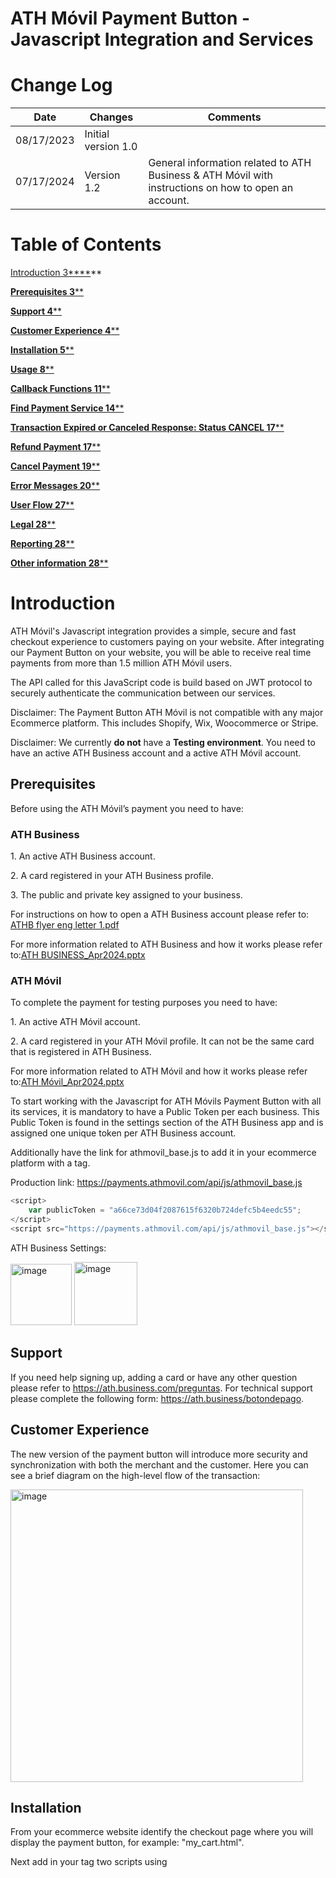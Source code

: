 # ATH Móvil Payment Button - Javascript Integration and Services
# <a name="_toc133417448"></a>Change Log


|Date|Changes|Comments|
| - | - | - |
|08/17/2023|Initial version 1.0|
| 07/17/2024 | Version 1.2 |  General information related to ATH Business & ATH Móvil with instructions on how to open an account. |


























# **Table of Contents**
[Introduction	3****](#_toc143170424)**

[**Prerequisites	3****](#_toc143170425)

[**Support	4****](#_toc143170426)

[**Customer Experience	4****](#_toc143170427)

[**Installation	5****](#_toc143170428)

[**Usage	8****](#_toc143170429)

[**Callback Functions	11****](#_toc143170430)

[**Find Payment Service	14****](#_toc143170431)

[**Transaction Expired or Canceled Response: Status CANCEL	17****](#_toc143170432)

[**Refund Payment	17****](#_toc143170433)

[**Cancel Payment	19****](#_toc143170434)

[**Error Messages	20****](#_toc143170435)

[**User Flow	27****](#_toc143170436)

[**Legal	28****](#_toc143170437)

[**Reporting	28****](#_toc143170438)

[**Other information	28****](#_toc143170439)

# Introduction
ATH Móvil's Javascript integration provides a simple, secure and fast checkout experience to customers paying on your website. After integrating our Payment Button on your website, you will be able to receive real time payments from more than 1.5 million ATH Móvil users.

The API called for this JavaScript code is build based on JWT protocol to securely authenticate the communication between our services.


Disclaimer: The Payment Button ATH Móvil is not compatible with any major Ecommerce platform. This includes Shopify, Wix, Woocommerce or Stripe.


Disclaimer: We currently **do not** have a **Testing environment**. You need to have an active ATH Business account and a active ATH Móvil account.

## Prerequisites
Before using the ATH Móvil’s payment you need to have:

### ATH Business

1\. An active ATH Business account.

2\. A card registered in your ATH Business profile. 

3\. The public and private key assigned to your business.

For instructions on how to open a ATH Business account please refer to: [ATHB flyer eng letter 1.pdf](https://github.com/user-attachments/files/16267504/ATHB.flyer.eng.letter.1.pdf)

For more information related to ATH Business and how it works please refer to:[ATH BUSINESS_Apr2024.pptx](https://github.com/user-attachments/files/16267585/ATH.BUSINESS_Apr2024.pptx)

### ATH Móvil

To complete the payment for testing purposes you need to have:

1\. An active ATH Móvil account.

2\. A card registered in your ATH Móvil profile. It can not be the same card that is registered in ATH Business.

For more information related to ATH Móvil and how it works please refer to:[ATH Móvil_Apr2024.pptx](https://github.com/user-attachments/files/16267592/ATH.Movil_Apr2024.pptx)


To start working with the Javascript for ATH Móvils Payment Button with all its services, it is mandatory to have a Public Token per each business. This Public Token is found in the settings section of the ATH Business app and is assigned one unique token per ATH Business account. 

Additionally have the link for athmovil\_base.js to add it in your ecommerce platform with a tag<script></script>.

Production link: https://payments.athmovil.com/api/js/athmovil_base.js

```javascript
<script>
    var publicToken = "a66ce73d04f2087615f6320b724defc5b4eedc55";
</script>
<script src="https://payments.athmovil.com/api/js/athmovil_base.js"></script>
```
ATH Business Settings:

<img width="98" alt="image" src="https://github.com/evertec/athmovil-javascript-api/assets/99409598/c661343f-45e1-4a70-8d50-e74ee1854986">

<img width="101" alt="image" src="https://github.com/evertec/athmovil-javascript-api/assets/99409598/7fe083e1-4537-423a-826e-10b5ff2a0a11">


## Support
If you need help signing up, adding a card or have any other question please refer to https://ath.business.com/preguntas. For technical support please complete the following form:  https://ath.business/botondepago.

## Customer Experience
The new version of the payment button will introduce more security and synchronization with both the merchant and the customer. Here you can see a brief diagram on the high-level flow of the transaction:

<img width="468" alt="image" src="https://github.com/evertec/athmovil-javascript-api/assets/99409598/3e10742b-7541-4eb6-8cac-8eaf6a40b8e9">

## Installation
From your ecommerce website identify the checkout page where you will display the payment button, for example: "my\_cart.html".

Next add in your tag <body></body> two scripts using <script></scrip> tag. 

The first script should have the athmovil\_base.js link in **src** property, for example:  
```javascript
<script src="https://payments.athmovil.com/api/js/athmovil_base.js"></script>
```
The second script should have a JSON object called "ATHM\_Checkout" where you should put your public token as the value for the property publicToken from ATHM\_Checkout object.

Also, this second script should have three callback functions:

- **authorizationATHM()**
- **cancelATHM()**
- **expiredATHM()**

Finally, you should add in your body html a <div></div> tag with value "ATHMovil\_Checkout\_Button\_payment" in **id** property.

*Example:*
```html
<body>
<div id="ATHMovil_Checkout_Button_payment"></div>
<script src="https://payments.athmovil.com/api/js/athmovil_base.js"></script>
<script type="text/javascript">
          const ATHM_Checkout = {
              env: 'production',
              publicToken: 'a66ce73d04f2087615f6320b724defc5b4eedc55',
              timeout: 600,
              orderType: '',
              theme: 'btn',
              lang: 'en',
              total: 1,
              subtotal: 1,
              tax: 1,
              metadata1: 'Prueba1.1',
              metadata2: 'Prueba2.2',
              items: [
                  {
                      "name":"Nombre de arreglo",
                      "description":"Prueba de items",
                      "quantity":"3",
                      "price":"2",
                      "tax":"1",
                      "metadata":"prueba metadata"
                  }
            ],
            phoneNumber: ""
          }
          async function authorizationATHM(){
            const responseAuth = await authorization();
            console.log(responseAuth);
          }
          async function cancelATHM(){
            const responseCancel = await findPaymentATHM();
            console.log(responseCancel);
          }
          async function expiredATHM(){
            const responseExpired = await findPaymentATHM();
            console.log(responseExpired);
          }
    </script>
</body>
```

## Usage
The correct implementation of div and scripts, should show the payment button like this example:

<img width="192" alt="image" src="https://github.com/evertec/athmovil-javascript-api/assets/99409598/ef770810-cb48-4ba5-ac8d-acd8b81386da">

After clicking the Javascript consumes the first service "/payment", this service could response a success or an error status.

If you receive a success status, you will also get a ecommerceId and auth\_token in the data response property and open a modal that shows you a message for waiting.

```javascript
{
    "status": "success",
    "data": {
        "ecommerceId": "ad42df37-f989-11ed-8935-cd14e3558bc7",
        "auth_token": "eyJraWQiOiJNeUtVRXZvb2NSMWptbnZocHZXVEI0WmZvcU1wbEx6TWF5VzdjUWd1ck5FIiwidHlwIjoiSldUIiwiYWxnIjoiUlMyNTYifQ.eyJzdWIiOiI0MjdmOTZiMTExMmYyZGZlNTk4NjM0YWVkNmYyOTA4NmJmNWU5OTdlYjYyYTVjMDJlOTI0YTdmNTIzZDI3ZDliMzI2OGE1N2RmYWQ4ZWE3NGY1M2JhNWQzMjMyNTRkYTEiLCJmaUlkIjoiIiwibmJmIjoxNjg0ODYwNTIzLCJhenAiOltdLCJwZXJtaXNzaW9ucyI6WyJjdXN0b21lci5idXNpbmVzcy5lY29tbWVyY2UuYXV0aG9yaXphdGlvbjp3cml0ZSJdLCJpc3MiOiJQcm9jZXNzIFBheW1lbnQiLCJzY29wZXMiOlsiY3VzdG9tZXIuYnVzaW5lc3MuZWNvbW1lcmNlLmF1dGhvcml6YXRpb246d3JpdGUiXSwiZXhwIjoxNjg0ODYxNDIzLCJpYXQiOjE2ODQ4NjA1MjN9.HFPQncPDvIIqU4DeORiirntetxoU-KaRLWBK_bIAqJdR2cOWyhTTjVhVtbnCMN6qjsWB3knhp9N0aaVXPOi9DhYoWRlGVWLhSByp4K7c1fJwKFLhJoasQCew8SlXwQlalbYHt1F5s1hQgGmStGATIwnXRrE-4doBKpNedQn9CKo3qX08QGk78eAPnejzJKMlYOr__kFDR1c-L7P2btOvlx5vYDXhqmq_gljqp8f5a28pBFVh6DMx12IUu_FiQrI4ofinjiij3CWfXOVcqzBbE0UJudlS43Jb7JlZPflDrD6TM3PR4a8_KtM89Solm-r4__aIw02Gqf5ROsan_YT7FA"
    }
}
```
<img width="468" alt="image" src="https://github.com/evertec/athmovil-javascript-api/assets/99409598/dff19ba8-954f-4e13-9ac6-4f68af94a5fc">


Immediately the modal should open the phoneNumberATHM.html screen, here the customer has to enter the phone number that will receive the transaction and press continue. This screen consumes “/updatePhoneNumber” service, then closes the phoneNumberATHM.html and opens the waitingPaymentATHM.html screen. Simultanously the customer will receive a push notification on the ATHMovil app stating that a payment is waiting to be completed.

<img width="468" alt="image" src="https://github.com/evertec/athmovil-javascript-api/assets/99409598/4b7c4ac5-c80d-4b5f-bc14-915f55ac8a94">


<img width="468" alt="image" src="https://github.com/evertec/athmovil-javascript-api/assets/99409598/98575bd6-330e-41fe-96f1-2362d800863c">


After receiving the push notification, the customer must open the ATHMovil app and confirm the transaction. After the customer confirms the transaction  the Javascript will then consume the ”authorization” service automatically and should close waitingPaymentATHM.html with  a success message on the main screen where you have a payment button.

<img width="468" alt="image" src="https://github.com/evertec/athmovil-javascript-api/assets/99409598/76e0b50a-be89-4e36-9fc8-02df7403c53e">


## Callback functions

`authorizationATHM`. This function returns a JSON object with the details of the transaction after it has been completed and processed.

```json
{
    "status": "success",
    "data": {
        "ecommerceStatus": "COMPLETED",
        "ecommerceId": "870633c9-f994-11ed-8935-c155d7fc6afe",
        "referenceNumber": "215070440-8a36d420882a293a018849cae9f500a8",
        "businessCustomerId": "402894d56e713892016e7f2963de0010",
        "transactionDate": "2023-05-23 14:06:54",
        "dailyTransactionId": "0001",
        "businessName": "I Love Puerto Rico",
        "businessPath": "ilovepr",
        "industry": "COMPUTERS",
        "subTotal": 1.33,
        "tax": 1.00,
        "total": 2.33,
        "fee": 0.06,
        "netAmount": 2.28,
        "totalRefundedAmount": 0,
        "metadata1": "Metadata 1",
        "metadata2": "Metada 2",
        "items": [
            {
                "name": "Diego MO",
                "description": "Diego",
                "quantity": 1,
                "price": 1.33,
                "tax": 1,
                "metadata": "ATH Movil es lo mejor",
                "formattedPrice": "",
                "sku": ""
            }
        ],
        "isNonProfit": false
    }
}
```

`cancelATHM`. This function consumes “/findPayment” service  to retrieve the status of the transaction in the event that it gets cancelled and returns a JSON object with the details of the transaction.

```json
{
    "status": "success",
    "data": {
        "ecommerceStatus": "CANCEL",
        "ecommerceId": "a5f8143a-f997-11ed-8935-a9b922a1efbc",
        "referenceNumber": "",
        "businessCustomerId": "402894d56e713892016e7f2963de0010",
        "transactionDate": "",
        "dailyTransactionId": "",
        "businessName": "I Love Puerto Rico",
        "businessPath": "ilovepr",
        "industry": "COMPUTERS",
        "subTotal": 1.33,
        "tax": 1.00,
        "total": 2.33,
        "fee": 0.00,
        "netAmount": 0,
        "totalRefundedAmount": 0,
        "metadata1": "Metadata 1",
        "metadata2": "Metada 2",
        "items": [
            {
                "name": "Diego MO",
                "description": "Diego",
                "quantity": 1,
                "price": 1.33,
                "tax": 1,
                "metadata": "ATH Movil es lo mejor",
                "formattedPrice": "",
                "sku": ""
            }
        ],
        "isNonProfit": false
    }
}
```

`expiredATHM`. This function consumes “/findPayment” service to retrieve the status of the transaction in the event that it expires and returns a JSON object with the details of the transaction. 

```json
{
    "status": "success",
    "data": {
        "ecommerceStatus": "CANCEL",
        "ecommerceId": "a5f8143a-f997-11ed-8935-a9b922a1efbc",
        "referenceNumber": "",
        "businessCustomerId": "402894d56e713892016e7f2963de0010",
        "transactionDate": "",
        "dailyTransactionId": "",
        "businessName": "I Love Puerto Rico",
        "businessPath": "ilovepr",
        "industry": "COMPUTERS",
        "subTotal": 1.33,
        "tax": 1.00,
        "total": 2.33,
        "fee": 0.00,
        "netAmount": 0,
        "totalRefundedAmount": 0,
        "metadata1": "Metadata 1",
        "metadata2": "Metada 2",
        "items": [
            {
                "name": "Diego MO",
                "description": "Diego",
                "quantity": 1,
                "price": 1.33,
                "tax": 1,
                "metadata": "ATH Movil es lo mejor",
                "formattedPrice": "",
                "sku": ""
            }
        ],
        "isNonProfit": false
    }
}
```

## Find Payment
This service can be used to find the status of a transaction. This service “/business/findPayment” requires a payload with two mandatory attributes "ecommerceId" and “publicToken”, which will be validated by the same service.


`**Endpoint:**` https://payments.athmovil.com/api/business-transaction/ecommerce/business/findPayment

`**Headers:**` Content-type – application/json

**Request**

- `**ecommerceId**`: This ID represent the ticket of the transaction to be paid with the information provided in the request.
- `**publicToken**`: Determines the business account that the payment will be sent to.

```bash
curl --location --request POST 'https://vpce-04edaf73e4e83adea-flbxnqbx.execute-api.us-east-1.vpce.amazonaws.com/api/business-transaction/ecommerce/business/findPayment' \
  --header 'Host: ozm9fx7yw5.execute-api.us-east-1.amazonaws.com' \
  --header 'Accept: application/json' \
  --header 'Authorization: Bearer <your_access_token>' \
  --header 'Content-Type: application/json' \
  --data-raw '{
    "ecommerceId": "177a50fd-39fb-11ed-8b3d-230262020527",
    "publicToken": "a66ce73d04f2087615f6320b724defc5b4eedc55"
  }'
```


**Response**

- `**status**`: Confirm status of the service response.
- `**ecommerceStatus**`: represents the status of the ecommerce transaction.
- `**transactionDate**`: Authorization date
- `**referenceNumber**`: Unique transaction identifier
- `**dailyTransactionID**`: ID count for the transaction in the day.
- `**businessName**`: Buiness Name for the ATH Business account
- `**businessPath**`: Business Path for the ATH Business account
- `**industry**`: Industry of the business
- `**total**`: Total amount of the transaction
- `**tax**`: Tax to be charged in the transaction.
- `**subtotal**`: Subtotal amount of the transaction.
- `**fee**`: Fee to be charged in the transaction.
- `**netAmount**`: Net amount of the transaction
- `**totalRefundedAmount**`:  amount to be refunded from the original transaction.
- `**metadata1**`: variable that can be filled with additional transaction information. For example store ID, location,etc. Max length 40 characters.
- `**metadata2**`: variable that can be filled with additional transaction information. For example store ID, location,etc. Max length 40 characters.
- `**items**`: Items paid in the transaction.



Completed transaction (/Payment +/Confirmed & /Authorize) Response: Status `COMPLETED`



```json
{
  "status": "success",
  "data": {
    "ecommerceStatus": "COMPLETED",
    "ecommerceId": "730e2c49-9387-11ed-8f43-c31784ccfc6c",
    "referenceNumber": "215070443-402894c185ab1be40185acfe61c2000b",
    "businessCustomerId": "402894d56e713892016e7f2963de0010",
    "transactionDate": "2023-01-13 16:17:06",
    "dailyTransactionId": "0006",
    "businessName": "I Love Puerto Rico",
    "businessPath": "ilovepr",
    "industry": "ENTERTAINMENT",
    "subTotal": 0,
    "tax": 0.00,
    "total": 1,
    "fee": 0.6000000238418579,
    "netAmount": 0.40,
    "totalRefundedAmount": 0,
    "metadata1": "Metadata 1",
    "metadata2": "Metada 2",
    "items": [
      {
        "name": "Diego MO",
        "description": "Diego",
        "quantity": 1,
        "price": 10,
        "tax": 0,
        "metadata": "ATH Movil es lo mejor"
      }
    ],
    "isNonProfit": false
  }
}

```



Transaction Pending to be confirmed by the ATH Móvil customer (/payment) Response: Status `OPEN`
```json
{

   "status": "success",

    "data": {

        "ecommerceStatus": "OPEN",

        "ecommerceId": "39906664-e44e-11ed-b127-a519df48811e",

        "referenceNumber": "",

        "businessCustomerId": "402894d56e713892016e7f2963de0010",

        "transactionDate": "",

        "dailyTransactionId": "",

        "businessName": "I Love Puerto Rico",

        "businessPath": "ilovepr",

        "industry": "COMPUTERS",

        "subTotal": 1.33,

          "tax": 1.00,

        "total": 2.33,

       "fee": 0.00,

       "netAmount": 0,

        "totalRefundedAmount": 0,

       "metadata1": "Metadata 1",

       "metadata2": "Metada 2",

       "items": [

           {

                "name": "Diego MO",

                "description": "Diego",

                "quantity": 1,

                "price": 1.33,

                "tax": 1,

                "metadata": "ATH Movil es lo mejor",

                "formattedPrice": "",

                "sku": ""

            }

        ],

        "isNonProfit": false

    }
```


Transaction confirmed by the ATH Móvil customer but pending to be processed by the merchant (/payment+/confirm) Response: Status `CONFIRM`

```json
{
  "status": "success",
  "data": {
    "ecommerceStatus": "CONFIRM",
    "ecommerceId": "39906664-e44e-11ed-b127-a519df48811e",
    "referenceNumber": "",
    "businessCustomerId": "402894d56e713892016e7f2963de0010",
    "transactionDate": "",
    "dailyTransactionId": "",
    "businessName": "I Love Puerto Rico",
    "businessPath": "ilovepr",
    "industry": "COMPUTERS",
    "subTotal": 1.33,
    "tax": 1.00,
    "total": 2.33,
    "fee": 0.00,
    "netAmount": 0,
    "totalRefundedAmount": 0,
    "metadata1": "Metadata 1",
    "metadata2": "Metada 2",
    "items": [
      {
        "name": "Diego MO",
        "description": "Diego",
        "quantity": 1,
        "price": 1.33,
        "tax": 1,
        "metadata": "ATH Movil es lo mejor",
        "formattedPrice": "",
        "sku": ""
      }
    ],
    "isNonProfit": false
  }
}
```


Transaction Expired or Canceled Response: Status`CANCEL`

```json
{
  "status": "success",
  "data": {
    "ecommerceStatus": "CANCEL",
    "ecommerceId": "29bc7846-e44f-11ed-b127-839ef0792c17",
    "referenceNumber": "",
    "businessCustomerId": "402894d56e713892016e7f2963de0010",
    "transactionDate": "",
    "dailyTransactionId": "",
    "businessName": "I Love Puerto Rico",
    "businessPath": "ilovepr",
    "industry": "COMPUTERS",
    "subTotal": 1.33,
    "tax": 1.00,
    "total": 2.33,
    "fee": 0.00,
    "netAmount": 0,
    "totalRefundedAmount": 0,
    "metadata1": "Metadata 1",
    "metadata2": "Metada 2",
    "items": [
      {
        "name": "Diego MO",
        "description": "Diego",
        "quantity": 1,
        "price": 1.33,
        "tax": 1,
        "metadata": "ATH Movil es lo mejor",
        "formattedPrice": "",
        "sku": ""
      }
    ],
    "isNonProfit": false
  }
}
```
## Refund Payment
This is a Web Service that allows to refund a completed ecommerce transaction.

- Business Transaction 
  - Endpoint: “https://payments.athmovil.com/api/business-transaction/ecommerce/refund”
  - Object Request: {"amount": 0, "message": "string", "privateToken": "string", "publicToken": "string", "referenceNumber": "string"}
  - Type: REST
  - Format: application/json
  - Method: POST
  - Header:
    - Accept:  application/json
    - Content-Type: application/json
    - Authorization; Bearer Token
    - Host

**Request:**
```json
{
  "publicToken": "hdb932832klnasKJGDW90291",
  "privateToken": "JHEFEWP2048FNDFLKJWB2",
  "referenceNumber": "fdew98ffw9fbfewkjb", // transactionId
  "amount": "1.00",
  "message": "MSG Test" // Optional
}

```

**Response**
```json
{
  "status": "success",
  "data": {
    "refund": {
      "transactionType": "REFUND",
      "status": "COMPLETED",
      "refundedAmount": 1.00,
      "date": "123412341234", // timestamp
      "referenceNumber": "402894d56b240610016b2e6c78a6003a", // Refund transactionId
      "dailyTransactionID": "0107",
      "name": "Valeria Herrero",
      "phoneNumber": "(787) 123-4567",
      "email": "valher@gmail.com"
    },
    "originalTransaction": {
      "transactionType": "PAYMENT",
      "status": "COMPLETED",
      "date": "123412341234", // timestamp
      "referenceNumber": "402894d56b240610016b2e6c78a6003a", // Original Payment transactionId
      "dailyTransactionID": "0106",
      "name": "Valeria Herrero",
      "phoneNumber": "(787) 123-4567",
      "email": "valher@gmail.com",
      "message": "",
      "total": 1.00,
      "tax": 0.00,
      "subtotal": 0.00,
      "fee": 0.00,
      "netAmount": 0.00,
      "totalRefundedAmount": 1.00,
      "metadata1": "metadata1 test",
      "metadata2": "metadata2 test",
      "items": []
    }
  }
}

```

## Cancel Payment

This is a Web Service to cancel the ecommerce transaction.

- Business Transaction 
  - Endpoint: https://payments.athmovil.com/api/business-transaction/ecommerce/business/cancel”
  - Object Request: {“ecommerceId”, “publicToken “
  - Type: REST
  - Format: <a name="_hlk118195240"></a>application/json
  - Method: POST
  - Header:
    - Accept:  application/json
    - Content-Type: application/json
    - Authorization; Bearer Token
    - Host

**Request:**

```json
{
  "ecommerceId": "177a50fd-39fb-11ed-8b3d-230262020527",
  "publicToken": "3adc528b182e50b41acff658136bd974c89604c3"
}
```

**Response:**

```json
{
  "status": "success",
  "data": "Payment Cancelled."
}
```

## Error Messages

The error messages for the PB will follow a standard response structure of status, message, error code and data. Below are some examples of the responses and a list of all available error scenarios.

- Request without a token authentication.


```json

{
  "status": "error",
  "message": "No authorization header present.",
  "errorcode": "token.invalid.header",
  "data": null
}
```

- Request with an expired token.

```json
{
  "status": "error",
  "message": "The Token has expired on Fri Oct 28 15:21:00 AST 2022.",
  "errorcode": "token.expired",
  "data": null
}
```
- When the Object request it’s empty.
```json
{

"status": "error",

"message": "Required request body is missing",

"errorcode": 'BTRA\_0006',

"data": null

}
```
## Errors on the modal

If the user closes the phonePaymentATHM.html or waitingPaymentATHM.html screen the modal will display an error message on the main payment button screen.

<img width="468" alt="image" src="https://github.com/evertec/athmovil-javascript-api/assets/99409598/408f477b-d8ea-45b1-b8dd-80f5e62e4fac">


If you try to make another payment from another website or mobile app using ATHM's payment button (with the same ATH card as the business), you should see a error message on the main payment button screen.

<img width="468" alt="image" src="https://github.com/evertec/athmovil-javascript-api/assets/99409598/efeb53fd-da00-4a86-8a1c-13a125aafd96">


When you press ATHM's payment button and the isn’t any problem, this transaction is created with an expiration time (timeout property in ATHM\_Checkout object).

If the customer takes too much time in confirming the transaction from the ATH Móvil’s app then the user will see this error message on the main payment button screen.

<img width="468" alt="image" src="https://github.com/evertec/athmovil-javascript-api/assets/99409598/7244b42d-e1d7-49b7-98f0-7908c372761f">


**Additional Error Codes**:

|Error code|Description|
| :- | :- |
|error.code.es.BTRA\_9998|=Communication Error|
|error.code.en.BTRA\_9998|=Communication Error|
|error.code.es.BTRA\_9999|=Internal Error|
|error.code.en.BTRA\_9999|=Internal Error|
|error.code.es.BTRA\_0401|=Invalid authorization token|
|error.code.en.BTRA\_0401|=Invalid authorization token|
|error.code.es.BTRA\_0402|=Authorization token expired|
|error.code.en.BTRA\_0402|=Authorization token expired|
|error.code.es.BTRA\_0403|=Invalid authorization token|
|error.code.en.BTRA\_0403|=Invalid authorization token|
|error.code.es.BTRA\_0001|=El monto de la transferencia está por debajo del mínimo permitido|
|error.code.en.BTRA\_0001|=The transfer amount is under Minimum allowed|
|error.code.es.BTRA\_0002|=Estatus del cliente es Pendiente Recuperar Verificación de Acceso|
|error.code.en.BTRA\_0002|=Customer status is Pending Regain Access Verification|
|error.code.es.BTRA\_0003|=Número de tarjeta del cliente es el mismo que el del negocio|
|error.code.en.BTRA\_0003|=Card number from the customer is the same than the business|
|error.code.es.BTRA\_0004|=El monto está por encima de los límites|
|error.code.en.BTRA\_0004|=Amount is Over the limits|
|error.code.es.BTRA\_0005|=Transacción fallida. Estatus de error|
|error.code.en.BTRA\_0005|=Transaction failed. Status error|
|error.code.es.BTRA\_0006|=Formato inválido|
|error.code.en.BTRA\_0006|=Invalid format|
|error.code.es.BTRA\_0007|=TransactionId no existe|
|error.code.en.BTRA\_0007|=TransactionId does not exist|
|error.code.es.BTRA\_0008|=TransactionId no pertenece al negocio|
|error.code.en.BTRA\_0008|=TransactionId does not belong to the business|
|error.code.es.BTRA\_0009|=El negocio no está activo|
|error.code.en.BTRA\_0009|=Business is not active|
|error.code.es.BTRA\_0010|=El negocio no está activo|
|error.code.en.BTRA\_0010|=Business status is not Active|
|error.code.es.BTRA\_0011|=Número de la tarjeta no pertenece al negocio|
|error.code.en.BTRA\_0011|=Card number does not belong to the business|
|error.code.es.BTRA\_0012|=Números de tarjetas origen y destino son los mismos|
|error.code.en.BTRA\_0012|=Source and Target card numbers are the same|
|error.code.es.BTRA\_0013|=El monto es cero|
|error.code.en.BTRA\_0013|=Amount is Zero|
|error.code.es.BTRA\_0014|=TransactionId no existe para el negocio actual|
|error.code.en.BTRA\_0014|=TransactionId does not exist for the current business|
|error.code.es.BTRA\_0015|=Communication Error|
|error.code.en.BTRA\_0015|=Communication Error|
|error.code.es.BTRA\_0016|=Communication Error|
|error.code.en.BTRA\_0016|=Communication Error|
|error.code.es.BTRA\_0017|=Invalid authorization token|
|error.code.en.BTRA\_0017|=Invalid authorization token|
|error.code.es.BTRA\_0018|=no debe estar vacío|
|error.code.en.BTRA\_0018|=must not be blank|
|error.code.es.BTRA\_0019|=no debe ser nulo|
|error.code.en.BTRA\_0019|=must not be null|
|error.code.es.BTRA\_0020|=valor numérico fuera de los límites (<4 dígitos>. <2 dígitos> esperados)|
|error.code.en.BTRA\_0020|=numeric value out of bounds (<4 digits>.<2 digits> expected)|
|error.code.es.BTRA\_0021|=TransactionType no es válido|
|error.code.en.BTRA\_0021|=TransactionType is not valid|
|error.code.es.BTRA\_0022|=Reporte sin transacciones|
|error.code.en.BTRA\_0022|=Not record for report|
|error.code.es.BTRA\_0023|=Error con la fecha Desde|
|error.code.en.BTRA\_0023|=Error with the From date|
|error.code.es.BTRA\_0024|=Error con la fecha Hasta|
|error.code.en.BTRA\_0024|=Error with the To date|
|error.code.es.BTRA\_0025|=La fecha Desde debe ser anterior a la fecha Hasta|
|error.code.en.BTRA\_0025|=The From date must be before the To date|
|error.code.es.BTRA\_0026|=La diferencia entre fechas debe ser inferior a %s días|
|error.code.en.BTRA\_0026|=The difference between dates must be lower than %s days|
|error.code.es.BTRA\_0027|=La organización no es una organización sin fines de lucro|
|error.code.en.BTRA\_0027|=The organization is not a Non Profit organization|
|error.code.es.BTRA\_0028|=es menor de 0.01|
|error.code.en.BTRA\_0028|=is less than 0.01|
|error.code.es.BTRA\_0029|=El parámetro requerido '%s' no está presente|
|error.code.en.BTRA\_0029|=Required String parameter '%s' is not present|
|error.code.es.BTRA\_0030|=El refund fallo con un estatus de error|
|error.code.en.BTRA\_0030|=The refund failed with a status error|
|error.code.es.BTRA\_0031|=El ecommerceId no existe|
|error.code.en.BTRA\_0031|=EcommerceId does not exist|
|error.code.es.BTRA\_0032|=El estatus del e-commerce no esta confirmado|
|error.code.en.BTRA\_0032|=The status of the e-commerce is not confirm|
|error.code.es.BTRA\_0033|=Error al crear el registro del BusinessEcommerce|
|error.code.en.BTRA\_0033|=Error creating BusinessEcommerce recordb|
|error.code.es.BTRA\_0034|=El BusinessEcommerce ya existe en dynamoDB|
|error.code.en.BTRA\_0034|=BusinessEcommerce exists in the dynamoDB|
|error.code.es.BTRA\_0035|=El estatus del registro de Transacción e-commerce no es el espereado|
|error.code.en.BTRA\_0035|=The e-commerce transaction has not the expected status|
|error.code.es.BTRA\_0036|=El e-commerce que tratas de confirmar, ya esta asignado a otro customer|
|error.code.en.BTRA\_0036|=The e-commerce you are trying to confirm is already assigned to another customer|
|error.code.es.BTRA\_0037|=No se puede confirmar una transacción con status Cancelado o Fallido|
|error.code.en.BTRA\_0037|=Cannot confirm a transaction with status Canceled or Failed|
|error.code.es.BTRA\_0038|=El campo metadata excede el maximo de caracteres soportado (40)|
|error.code.en.BTRA\_0038|=The metadata field exceeds the maximum supported characters (40)|
|error.code.es.BTRA\_0039|=Tiempo valido para ejecutar la transacción ha expirado|
|error.code.en.BTRA\_0039|=Valid time to execute the transaction has expired|
|error.code.es.BTRA\_0040|=El mensaje no puede superar los 50 caracteres|
|error.code.en.BTRA\_0040|=The message can not exceed 50 characters|
|error.code.es.BTRA\_0041|=La transaccion e-commerce ya tiene asignado un numero telefonico|
|error.code.en.BTRA\_0041|=The e-commerce transaction already has a phone number assigned|
|error.code.es.BTRA\_0042|=El monto de la propina está por encima de los límites|
|error.code.en.BTRA\_0042|=Tip amount is over limits|
|error.code.es.BTRA\_0043|=El comercio no es dueño del pago|
|error.code.en.BTRA\_0043|=The business ins't owner of payment|
|error.code.es.BTRA\_0044|=El monto está por encima de los límites del Institución Financiera|
|error.code.en.BTRA\_0044|=Amount is Over limits of the Financial Institution|
|error.code.es.BTRA\_0045|=El monto está por encima de los límites de la tarjeta|
|error.code.en.BTRA\_0045|=Amount is Over the limits of the card|
|error.code.es.BTRA\_0046|=No hay transacciones para el rango de fechas indicado|
|error.code.en.BTRA\_0046|=There are no transactions for the indicated date range|
|error.code.es.BTRA\_0047|=La fecha desde no puede ser futura|
|error.code.en.BTRA\_0047|=Date from cannot be future|
|error.code.es.BTRA\_0048|=La fecha hasta no puede ser futura|
|error.code.en.BTRA\_0048|=Date to cannot be future|
|error.code.es.BTRA\_0049|=El customerId no existe|
|error.code.en.BTRA\_0049|=customerId does not exist|
|error.code.es.BTRA\_0050|=La configuracion para recibir propinas esta deshabilitada para el negocio|
|error.code.en.BTRA\_0050|=Tip configuration is disabled for the business|
|error.code.es.BTRA\_0051|=El monto de la propina no debe exceder el valor del monto de la transaccion|
|error.code.en.BTRA\_0051|=The amount of the tip must not exceed the value of the amount of the transaction|
|error.code.es.BTRA\_0052|=No puede llenar ambos campos (tipAmount y percentage), solo use uno|
|error.code.en.BTRA\_0052|=Cannot fill both fields (tipAmount and percentage), just fill one|
|error.code.es.BTRA\_0053|=El ReferenceNumber no existe|
|error.code.en.BTRA\_0053|=ReferenceNumber not found|



## User Flow

<img width="468" alt="image" src="https://github.com/evertec/athmovil-javascript-api/assets/99409598/c149814c-f6df-4faa-832b-51ce56bfcbd3">



















## Services
The following services can be used to search for transactions, perform refunds and request information of multiple payments received in a given time frame.

### Search
* Method:` POST`
* Headers: `Content-Type` -	`application/json`
* Endpoint: `https://www.athmovil.com/api/v4/searchTransaction`
* Body Example:
```json
{
    "publicToken": "hdb932832klnasKJGDW90291",
    "privateToken": "JHEFEWP2048FNDFLKJWB2",
    "referenceNumber": "a387643827-fdew98ffw9fbfewkjb",
    "dailyTransactionID": "1234",
    "name": "Valeria Herrero",
    "phoneNumber": "(787) 123-4567",
    "email": "valher@gmail.com",
    "total": "1.00",
    "metadata1": "metadata1 test",
    "metadata2": "metadata2 test"
}
```
  * *Only `publicToken`, `privateToken`any other field is required to search for a transaction.*
  * *The value of phoneNumber needs to be formatted as in the provided example.*
  * *To find results the provided field value must be an exact match with the field value of at least one transaction.*
  * *Multiple fields can be used simultaneously on the request.*

* Reponse Example:
```json
{
    "transactionType": "ECOMMERCE",
    "status": "COMPLETED",
    "date": "2019-06-06 16:12:02.0",
    "referenceNumber": "402894d56b240610016b2e6c78a6003a",
    "dailyTransactionID": 1,
    "name": "Valeria Herrero",
    "phoneNumber": "(787) 123-4567",
    "email": "valher@gmail.com",
    "message": "",
    "total": 1.00,
    "tax": 1.00,
    "subtotal": 1.00,
    "fee": 0.06,
    "netAmount": 0.94,
    "totalRefundedAmount": 0.00,
    "metadata1": "metadata1 test",
    "metadata2": "metadata2 test",
    "items": [
      {
        "name": "First Item",
        "description": "This is a description.",
        "quantity": 1,
        "price": 1.00,
        "tax": 1.00,
        "metadata": "metadata test"
      },
      {
        "name": "Second Item",
        "description": "This is another description.",
        "quantity": 1,
        "price": 1.00,
        "tax": 1.00,
        "metadata":"metadata test"
      }
    ]
}
```
  * *If more than one transaction matches the provided fields all matching payments will be sent on the response as a list.*

----

### Refund
* Method:` POST`
* Headers: `Content-Type` -	`application/json`
* Endpoint: `https://www.athmovil.com/api/v4/refundTransaction`
* Body Example:
```json
{
    "publicToken": "hdb932832klnasKJGDW90291",
    "privateToken": "JHEFEWP2048FNDFLKJWB2",
    "referenceNumber": "fdew98ffw9fbfewkjb"
    "amount":"1.00"
}
```

----

### Transaction Report
* Method:` GET`
* Headers: `Content-Type` -	`application/json`
* Endpoint: `https://www.athmovil.com/transactions/v4/transactionReport`
* Body Example:
```json
{
    "publicToken": "hdb932832klnasKJGDW90291",
    "privateToken": "JHEFEWP2048FNDFLKJWB2",
    "fromDate": "2019-01-01 16:12:02",
    "toDate":"2019-06-06 16:12:02"
}
```
* Response Example:
```json
[
    {
        "transactionType": "ECOMMERCE",
        "status": "COMPLETED",
        "date": "2021-07-08 00:36:39.0",
        "referenceNumber": "402894d56b240610016b2e6c78a6003a",
        "dailyTransactionID": 35,
        "name": "Valeria Herrero",
        "phoneNumber": "(787) 123-4567",
        "email": "valher@gmail.com",
        "message": "",
        "total": 1.00,
        "tax": 0.00,
        "subtotal": 0.00,
        "fee": 0.00,
        "netAmount": 1.00,
        "totalRefundAmount": 1.00,
        "metadata1": "metadata1 test",
        "metadata2": "metadata2 test",
        "items": [
            {
                "name": "Item",
                "description": "Description",
                "quantity": 1,
                "price": 1.00,
                "tax": 0.00,
                "metadata": "Metadata"
            },
            {
                "name": "item",
                "description": "desc",
                "quantity": 1,
                "price": 1.00,
                "tax": 0.00,
                "metadata": "Metadata"
                }
            ]
        },
        {
            "transactionType": "ECOMMERCE",
            "status": "COMPLETED",
            "date": "2021-07-08 00:35:43.0",
            "referenceNumber": "402894d56b240610016b2e6c78a6003a ",
            "dailyTransactionID": 33,
            "name": "Valeria Herrero",
            "phoneNumber": "(787) 123-4567",
            "email": "valher@gmail.com",
            "message": "",
            "total": 5.00,
            "tax": 1.00,
            "subtotal": 2.00,
            "fee": 0.00,
            "netAmount": 5.00,
            "totalRefundAmount": 5.00,
            "metadata1": "metadata1 test",
            "metadata2": "metadata1 test",
            "items": [
                {
                    "name": "Nombre de arreglo",
                    "description": "Prueba de items",
                    "quantity": 3,
                    "price": 2.00,
                    "tax": 1.00,
                    "metadata": "prueba metadata"
                }
            ]
        }
    ]
```
----
## Legal

The use of this API and any related documentation is governed by and must be used in accordance with the Terms and Conditions of Use of ATH Móvi Business ®, which may be found at: <https://athmovilbusiness.com/terminos>.

## Reporting

Withing the reports of ATH Business this transaction will be registered as an ECOMMERCE type transaction. Transactions performed through the “Pay a Business” functionality within the ATHM app will register as PAYMENT type transactions.




Reporting example

<img width="468" alt="image" src="https://github.com/evertec/athmovil-javascript-api/assets/99409598/9875dfc5-ee7b-484e-864b-0f6fa2c84dcc">



## Other information** 

Additionally, if you only want to receive payments through the payment button, we recommend disabling the business from the list of business available in the ATH Móvil’s app. 

This way you guarantee you are receiving payments only through the payment button.

This change can be performed within the app via the settings.

<img width="468" alt="image" src="https://github.com/evertec/athmovil-javascript-api/assets/99409598/806314f3-2a98-48ae-9617-f649f3b8babf">


CONFIDENTIAL INFORMATION 

COPYRIGHT © 2021 EVERTEC GROUP, LLC. ALL RIGHTS RESERVED.

